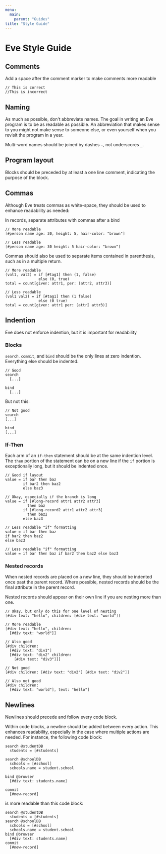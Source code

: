 ```yaml
---
menu:
  main:
    parent: "Guides"
title: "Style Guide"
---
```



# Eve Style Guide

## Comments

Add a space after the comment marker to make comments more readable

```eve
// This is correct
//This is incorrect
```

## Naming

As much as possible, don't abbreviate names. The goal in writing an Eve program is to be as readable as possible. An abbreviation that makes sense to you might not make sense to someone else, or even yourself when you revisit the program in a year.

Multi-word names should be joined by dashes `-`, not underscores `_`.

## Program layout

Blocks should be preceded by at least a one line comment, indicating the purpose of the block.

## Commas

Although Eve treats commas as white-space, they should be used to enhance readability as needed:

In records, separate attributes with commas after a bind

```eve
// More readable
[#person name age: 30, height: 5, hair-color: "brown"]

// Less readable
[#person name age: 30 height: 5 hair-color: "brown"]
```

Commas should also be used to separate items contained in parenthesis, such as in a multiple return.

```eve
// More readable
(val1, val2) = if [#tag1] then (1, false)
               else (0, true)
total = count[given: attr1, per: (attr2, attr3)]

// Less readable
(val1 val2) = if [#tag1] then (1 false)
               else (0 true)
total = count[given: attr1 per: (attr2 attr3)]
```

## Indention

Eve does not enforce indention, but it is important for readability

### Blocks

`search`. `commit`, and `bind` should be the only lines at zero indention. Everything else should be indented.

```eve
// Good
search
  [...]

bind
  [...]
```

But not this:

```eve
// Not good
search
[...]

bind
[...]
```

### If-Then

Each arm of an `if-then` statement should be at the same indention level. The `then` portion of the statement can be on a new line if the `if` portion is exceptionally long, but it should be indented once.

```eve
// Good if layout
value = if bar then baz
        if bar2 then baz2
        else baz3

// Okay, especially if the branch is long
value = if [#long-record attr1 attr2 attr3]
          then baz
        if [#long-record2 attr1 attr2 attr3]
          then baz2
        else baz3

// Less readable "if" formatting
value = if bar then baz
if bar2 then baz2
else baz3

// Less readable "if" formatting
value = if bar then baz if bar2 then baz2 else baz3
```

### Nested records

When nested records are placed on a new line, they should be indented once past the parent record. Where possible, nested records should be the final attribute in the parent record.

Nested records should appear on their own line if you are nesting more than one.

```eve
// Okay, but only do this for one level of nesting
[#div text: "hello", children: [#div text: "world"]]

// More readable
[#div text: "hello", children:
  [#div text: "world"]]

// Also good
[#div children:
  [#div text: "div1"]
  [#div text: "div2" children:
    [#div text: "div3"]]]

// Not good
[#div children: [#div text: "div2"] [#div text: "div2"]]

// Also not good
[#div children:
  [#div text: "world"], text: "hello"]
```

## Newlines

Newlines should precede and follow every code block.

Within code blocks, a newline should be added between every action. This enhances readability, especially in the case where multiple actions are needed. For instance, the following code block:

```eve
search @studentDB
  students = [#students]

search @schoolDB
  schools = [#school]
  schools.name = student.school

bind @browser
  [#div text: students.name]

commit
  [#new-record]
```

is more readable than this code block:

```eve
search @studentDB
  students = [#students]
search @schoolDB
  schools = [#school]
  schools.name = student.school
bind @browser
  [#div text: students.name]
commit
  [#new-record]
```
